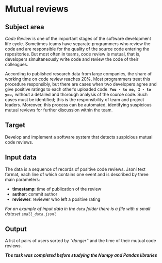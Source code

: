 Mutual reviews
=
Subject area
- 

 *Code Review* is one of the important stages of the software development life cycle. Sometimes teams have separate programmers who review the code and are responsible for the quality of the source code entering the repositories. But most often in teams, code review is mutual, that is, developers simultaneously write code and review the code of their colleagues.


According to published research data from large companies, the share of working time on code review reaches 20%. Most programmers treat this procedure responsibly, but there are cases when two developers agree and give positive ratings to each other’s uploaded code. **`You - to me, I - to you,`** without a detailed and thorough analysis of the source code. Such cases must be identified; this is the responsibility of team and project leaders. Moreover, this process can be automated, identifying suspicious mutual reviews for further discussion within the team.

Target
-
Develop and implement a software system that detects suspicious mutual code reviews.

Input data
-
The data is a sequence of records of positive code reviews. Jsonl text format, each line of which contains one event and is described by three main parameters:
- **timestamp**: time of publication of the review
- **author**: commit author
- **reviewer**: reviewer who left a positive rating

*For an example of input data in the `data` folder there is a file with a small dataset `small_data.jsonl`*

Output
-
A list of pairs of users sorted by *“danger”* and the time of their mutual code reviews.

***The task was completed before studying the Numpy and Pandas libraries***
